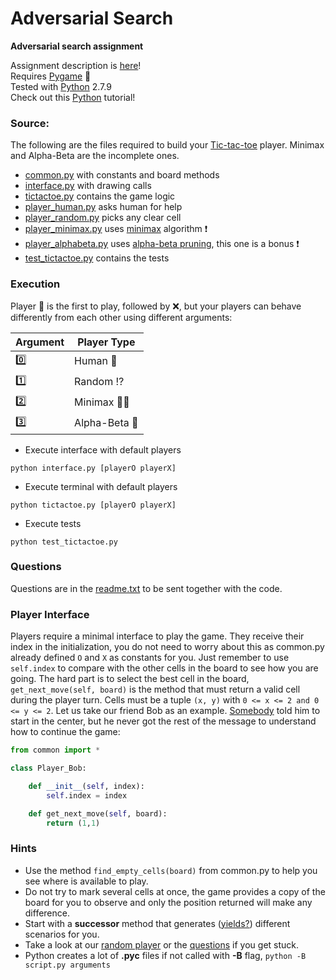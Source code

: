 # Adversarial Search
**Adversarial search assignment**

Assignment description is [here](ai-t1b.pdf)!  
Requires [Pygame](http://www.pygame.org/news.html) :snake:  
Tested with [Python](https://www.python.org/) 2.7.9  
Check out this [Python](http://learnpython.org/) tutorial!

### Source:
The following are the files required to build your [Tic-tac-toe](http://en.wikipedia.org/wiki/Tic-tac-toe) player. Minimax and Alpha-Beta are the incomplete ones.

- [common.py](common.py) with constants and board methods
- [interface.py](interface.py) with drawing calls
- [tictactoe.py](tictactoe.py) contains the game logic
- [player_human.py](player_human.py) asks human for help
- [player_random.py](player_random.py) picks any clear cell
- [player_minimax.py](player_minimax.py) uses [minimax](http://en.wikipedia.org/wiki/Minimax) algorithm :exclamation:
- [player_alphabeta.py](player_alphabeta.py) uses [alpha-beta pruning](http://en.wikipedia.org/wiki/Alpha%E2%80%93beta_pruning), this one is a bonus :exclamation:
- [test_tictactoe.py](test_tictactoe.py) contains the tests

### Execution

Player :large_blue_circle: is the first to play, followed by :x:, but your players can behave differently from each other using different arguments:

| Argument | Player Type |
| -------- | ------------- |
|   :zero: | Human :restroom:  |
|   :one:  | Random :interrobang: |
|   :two:  | Minimax :arrow_down_small::arrow_up_small: |
|   :three:| Alpha-Beta :rocket: |

- Execute interface with default players
```
python interface.py [playerO playerX]
```
- Execute terminal with default players
```
python tictactoe.py [playerO playerX]
```
- Execute tests
```
python test_tictactoe.py
```

### Questions

Questions are in the [readme.txt](readme.txt) to be sent together with the code.

### Player Interface

Players require a minimal interface to play the game. They receive their index in the initialization, you do not need to worry about this as common.py already defined ```O``` and ```X``` as constants for you. Just remember to use ```self.index``` to compare with the other cells in the board to see how you are going. The hard part is to select the best cell in the board, ```get_next_move(self, board)``` is the method that must return a valid cell during the player turn. Cells must be a tuple ```(x, y)``` with ```0 <= x <= 2 and 0 <= y <= 2```. Let us take our friend Bob as an example. [Somebody](http://en.wikipedia.org/wiki/Alice_and_Bob) told him to start in the center, but he never got the rest of the message to understand how to continue the game:

```Python
from common import *

class Player_Bob:

    def __init__(self, index):
        self.index = index

    def get_next_move(self, board):
        return (1,1)
```

### Hints

- Use the method ```find_empty_cells(board)``` from common.py to help you see where is available to play.
- Do not try to mark several cells at once, the game provides a copy of the board for you to observe and only the position returned will make any difference.
- Start with a **successor** method that generates ([yields?](http://stackoverflow.com/questions/231767/what-does-the-yield-keyword-do-in-python)) different scenarios for you.
- Take a look at our [random player](player_random.py) or the [questions](readme.txt) if you get stuck.
- Python creates a lot of **.pyc** files if not called with **-B** flag, ```python -B script.py arguments```

